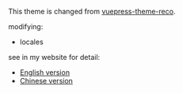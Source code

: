 This theme is changed from [vuepress-theme-reco](https://vuepress-theme-reco.recoluan.com).

modifying:
* locales

see in my website for detail:
* [English version](https://mr6915tri8513.github.io/docs/others/locale_optimization/)
* [Chinese version](https://mr6915tri8513.github.io/zh-TW/docs/others/locale_optimization/)